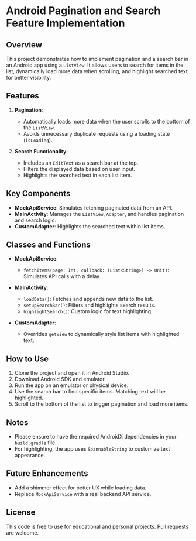 # Android Pagination and Search Feature Implementation

## Overview
This project demonstrates how to implement pagination and a search bar in an Android app using a `ListView`. It allows users to search for items in the list, dynamically load more data when scrolling, and highlight searched text for better visibility.

## Features
1. **Pagination**:
   - Automatically loads more data when the user scrolls to the bottom of the `ListView`.
   - Avoids unnecessary duplicate requests using a loading state (`isLoading`).

2. **Search Functionality**:
   - Includes an `EditText` as a search bar at the top.
   - Filters the displayed data based on user input.
   - Highlights the searched text in each list item.

## Key Components
- **MockApiService**: Simulates fetching paginated data from an API.
- **MainActivity**: Manages the `ListView`, `Adapter`, and handles pagination and search logic.
- **CustomAdapter**: Highlights the searched text within list items.

## Classes and Functions
- **MockApiService**:
  - `fetchItems(page: Int, callback: (List<String>) -> Unit)`: Simulates API calls with a delay.

- **MainActivity**:
  - `loadData()`: Fetches and appends new data to the list.
  - `setupSearchBar()`: Filters and highlights search results.
  - `highlightSearch()`: Custom logic for text highlighting.

- **CustomAdapter**:
  - Overrides `getView` to dynamically style list items with highlighted text.

## How to Use
1. Clone the project and open it in Android Studio.
2. Download Android SDK and emulator.
3. Run the app on an emulator or physical device.
4. Use the search bar to find specific items. Matching text will be highlighted.
5. Scroll to the bottom of the list to trigger pagination and load more items.

## Notes
- Please ensure to have the required AndroidX dependencies in your `build.gradle` file.
- For highlighting, the app uses `SpannableString` to customize text appearance.

## Future Enhancements
- Add a shimmer effect for better UX while loading data.
- Replace `MockApiService` with a real backend API service.

## License
This code is free to use for educational and personal projects. Pull requests are welcome.
